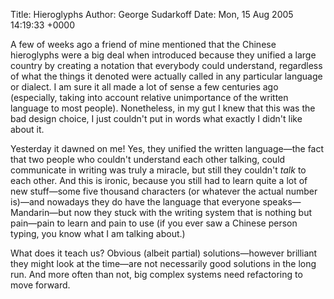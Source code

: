 Title: Hieroglyphs
Author: George Sudarkoff
Date: Mon, 15 Aug 2005 14:19:33 +0000

A few of weeks ago a friend of mine mentioned that the Chinese hieroglyphs were a big deal when introduced because they unified a large country by creating a notation that everybody could understand, regardless of what the things it denoted were actually called in any particular language or dialect. I am sure it all made a lot of sense a few centuries ago (especially, taking into account relative unimportance of the written language to most people). Nonetheless, in my gut I knew that this was the bad design choice, I just couldn't put in words what exactly I didn't like about it.

Yesterday it dawned on me! Yes, they unified the written language—the fact that two people who couldn't understand each other talking, could communicate in writing was truly a miracle, but still they couldn't *talk* to each other. And this is ironic, because you still had to learn quite a lot of new stuff—some five thousand characters (or whatever the actual number is)—and nowadays they do have the language that everyone speaks—Mandarin—but now they stuck with the writing system that is nothing but pain—pain to learn and pain to use (if you ever saw a Chinese person typing, you know what I am talking about.)

What does it teach us? Obvious (albeit partial) solutions—however brilliant they might look at the time—are not necessarily good solutions in the long run. And more often than not, big complex systems need refactoring to move forward.
